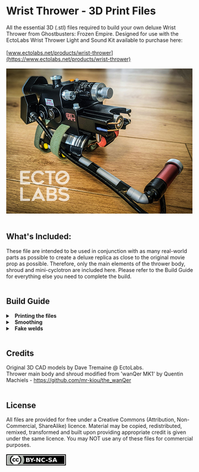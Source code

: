 # Wrist Thrower - 3D Print Files
All the essential 3D (.stl) files required to build your own deluxe Wrist Thrower from Ghostbusters: Frozen Empire. Designed for use with the EctoLabs Wrist Thrower Light and Sound Kit available to purchase here:
<br/><br/>
[www.ectolabs.net/products/wrist-thrower](https://www.ectolabs.net/products/wrist-thrower)
<br/><br/>
![Wrist Thrower](https://github.com/EctoLabs/wrist-thrower/blob/main/wrist-thrower.jpg)
<br/><br/>
## What's Included:
These file are intended to be used in conjunction with as many real-world parts as possible to create a deluxe replica as close to the original movie prop as possible. Therefore, only the main elements of the thrower body, shroud and mini-cyclotron are included here. Please refer to the Build Guide for everything else you need to complete the build.<br/><br/>

## Build Guide
<details>
  <summary>&nbsp;&nbsp;<strong>Printing the files</strong></summary>
  <br />We recommend printing each model using the default orientaion set in each file. We used a layer height of 0.3mm with a brim to help with adhesion to the print bed and to prevent any lifting. For any models that have overhang or hollow sections, be sure to add support material. If using Cura, disabling the 'Inteface' options will make removing the support material much easier. The 'body_main.stl' model, for example, will generate A LOT of support material but this can be removed by using pliers and pulling out sections bit by bit.<br /><br />
</details>
<details>
  <summary>&nbsp;&nbsp;<strong>Smoothing</strong></summary>
   <br />Everyone has their own methods for smoothing out 3D prints, but we always have good results by first brushing on a layer of clear jeweller's UV resin before curing with a UV light. This will fill in most of the visible layer lines and can be sanded down with 240 grit sandpaper. We then follow this with a couple of coats of filler primer, wet sanding with 800 grit sandpaper between each coat until every surface is smooth to the touch.<br /><br />
</details>
<details>
  <summary>&nbsp;&nbsp;<strong>Fake welds</strong></summary>
   <br />Everyone has their own methods for smoothing out 3D prints, but we always have good results by first brushing on a layer of clear jeweller's UV resin before curing with a UV light. This will fill in most of the visible layer lines and can be sanded down with 240 grit sandpaper. We then follow this with a couple of coats of filler primer, wet sanding with 800 grit sandpaper between each coat until every surface is smooth to the touch.<br /><br />
</details>


<br/>

## Credits
Original 3D CAD models by Dave Tremaine @ EctoLabs.\
Thrower main body and shroud modified from 'wanQer MK1' by Quentin Machiels - https://github.com/mr-kiou/the_wanQer
<br/><br/>
## License
All files are provided for free under a Creative Commons (Attribution, Non-Commercial, ShareAlike) licence. Material may be copied, redistributed, remixed, transformed and built upon providing appropriate credit is given under the same licence. You may NOT use any of these files for commercial purposes.
<br/><br/>
[![CC](https://raw.githubusercontent.com/creativecommons/cc-assets/376ad270952f9c34542ffc3d4a19d689fa2a7586/license_badges/small/by_nc_sa.svg)](https://creativecommons.org/licenses/by-nc-sa/4.0/)
